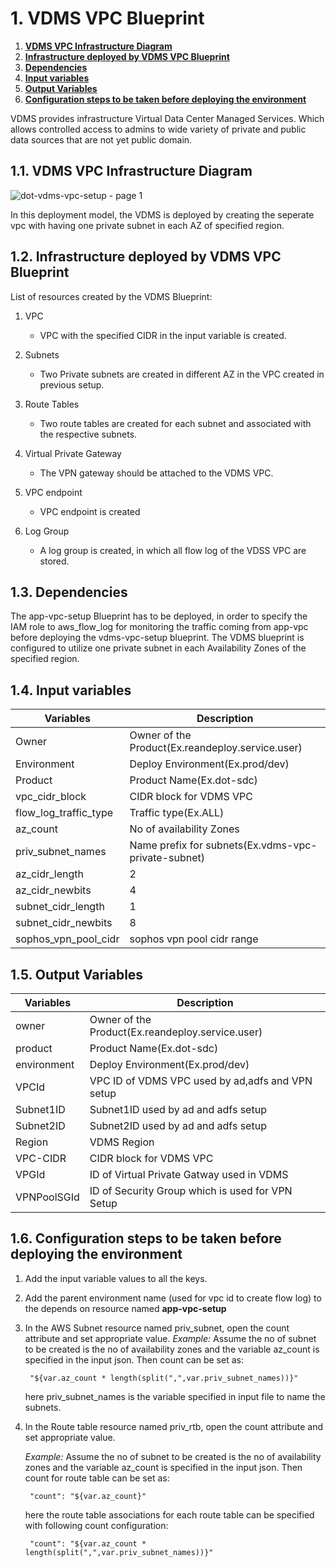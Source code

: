 # 1. **VDMS VPC Blueprint**

1. [**VDMS VPC Infrastructure Diagram**](#11-vdms-vpc-infrastructure-diagram)
1. [**Infrastructure deployed by VDMS VPC Blueprint**](#12-infrastructure-deployed-by-vdms-vpc-blueprint)
1. [**Dependencies**](#13-dependencies)
1. [**Input variables**](#14-input-variables)
1. [**Output Variables**](#15-output-variables)
1. [**Configuration steps to be taken before deploying the environment**](#16-configuration-steps-to-be-taken-before-deploying-the-environment)

VDMS provides infrastructure Virtual Data Center Managed Services. Which allows controlled access to admins to wide variety of private and public data sources that are not yet public domain.

## 1.1. **VDMS VPC Infrastructure Diagram**

![dot-vdms-vpc-setup - page 1](https://user-images.githubusercontent.com/20499487/32822318-f0d47fe6-c9fd-11e7-9942-b318e14cab69.jpeg)

In this deployment model, the VDMS is deployed by creating the seperate vpc with having one private subnet in each AZ of 
specified region.

## 1.2. **Infrastructure deployed by VDMS VPC Blueprint**

List of resources created by the VDMS Blueprint:

1. VPC

    * VPC with the specified CIDR in the input variable is created.

1. Subnets

    * Two Private subnets are created in different AZ in the VPC created in previous setup.
    
1. Route Tables

    * Two route tables are created for each subnet and associated with the respective subnets.
    
1. Virtual Private Gateway

    * The VPN gateway should be attached to the VDMS VPC.
    
1. VPC endpoint

    * VPC endpoint is created
    
1. Log Group

    * A log group is created, in which all flow log of the VDSS VPC are stored.

## 1.3. **Dependencies**

The app-vpc-setup Blueprint has to be deployed, in order to specify the IAM role to aws_flow_log for monitoring the 
traffic coming from app-vpc before deploying the vdms-vpc-setup blueprint. The VDMS blueprint is configured to utilize 
one private subnet in each Availability Zones of the specified region.

## 1.4. **Input variables**

|    **Variables**     |         **Description**                                  |
|----------------------|----------------------------------------------------------|
| Owner                | Owner of the Product(Ex.reandeploy.service.user)         |
| Environment          | Deploy Environment(Ex.prod/dev)                          |
| Product              | Product Name(Ex.dot-sdc)                                 |
| vpc_cidr_block       | CIDR block for VDMS VPC                                  |
| flow_log_traffic_type| Traffic type(Ex.ALL)                                     |
| az_count             | No of availability Zones                                 |
| priv_subnet_names    | Name prefix for subnets(Ex.vdms-vpc-private-subnet)      |
| az_cidr_length       | 2                                                        |
| az_cidr_newbits      | 4                                                        |
| subnet_cidr_length   | 1                                                        |
| subnet_cidr_newbits  | 8                                                        |
| sophos_vpn_pool_cidr | sophos vpn pool cidr range                               |

## 1.5. **Output Variables**

| **Variables**           | **Description**                                   |
|-------------------------|---------------------------------------------------|
| owner                   | Owner of the Product(Ex.reandeploy.service.user)  |
| product                 | Product Name(Ex.dot-sdc)                          |
| environment             | Deploy Environment(Ex.prod/dev)                   |
| VPCId                   | VPC ID of VDMS VPC used by ad,adfs and VPN setup  |
| Subnet1ID               | Subnet1ID used by ad and adfs setup               |
| Subnet2ID               | Subnet2ID used by ad and adfs setup               |
| Region                  | VDMS Region                                       |
| VPC-CIDR                | CIDR block for VDMS VPC                           |
| VPGId                   | ID of Virtual Private Gatway used in VDMS         |
| VPNPoolSGId             | ID of Security Group which is used for VPN Setup  |
## 1.6. **Configuration steps to be taken before deploying the environment**  

1. Add the input variable values to all the keys.
1. Add the parent environment name (used for vpc id to create flow log) to the depends on resource named **app-vpc-setup**
1. In the AWS Subnet resource named priv_subnet, open the count attribute and set appropriate value.
    _Example:_ Assume the no of subnet to be created is the no of availability zones and the variable 
   az_count is specified in the input json. Then count can be set as:

        "${var.az_count * length(split(",",var.priv_subnet_names))}"
   here priv_subnet_names is the variable specified in input file to name the subnets.
        
1. In the Route table resource named priv_rtb, open the count attribute and set appropriate value.

   _Example:_ Assume the no of subnet to be created is the no of availability zones and the variable 
   az_count is specified in the input json. Then count for route table can be set as:

        "count": "${var.az_count}"
   here the route table associations for each route table can be specified with following count configuration:
   
        "count": "${var.az_count * length(split(",",var.priv_subnet_names))}"
